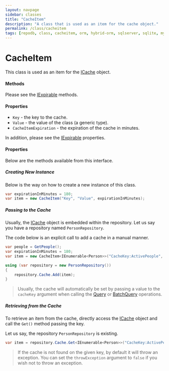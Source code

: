 ```yaml
---
layout: navpage
sidebar: classes
title: "CacheItem"
description: "A class that is used as an item for the cache object."
permalink: /class/cacheitem
tags: [repodb, class, cacheitem, orm, hybrid-orm, sqlserver, sqlite, mysql, postgresql]
---
```


# CacheItem

This class is used as an item for the [ICache](/interface/icache) object.

#### Methods

Please see the [IExpirable](/interface/iexpirable) methods.

#### Properties

- `Key` - the key to the cache.
- `Value` - the value of the class (a generic type).
- `CacheItemExpiration` - the expiration of the cache in minutes.

In addition, please see the [IExpirable](/interface/iexpirable) properties.

#### Properties

Below are the methods available from this interface.


##### Creating New Instance

Below is the way on how to create a new instance of this class.

```csharp
var expirationInMinutes = 180;
var item = new CacheItem("Key", "Value", expirationInMinutes);
```

##### Passing to the Cache

Usually, the [ICache](/interface/icache) object is embedded within the repository. Let us say you have a repository named `PersonRepository`.

The code below is an explicit call to add a cache in a manual manner.

```csharp
var people = GetPeople();
var expirationInMinutes = 180;
var item = new CacheItem<IEnumerable<Person>>("CacheKey:ActivePeople", people, expirationInMinutes);

using (var repository = new PersonRepository())
{
    repository.Cache.Add(item);
}
```

> Usually, the cache will automatically be set by passing a value to the `cacheKey` argument when calling the [Query](/operation/query) or [BatchQuery](/operation/batchquery) operations.

##### Retrieving from the Cache

To retrieve an item from the cache, directly access the [ICache](/interface/icache) object and call the `Get()` method passing the key.

Let us say, the repository `PersonRepository` is existing.

```csharp
var item = repository.Cache.Get<IEnumerable<Person>>("CacheKey:ActivePeople");
```

> If the cache is not found on the given key, by default it will throw an exception. You can set the `throwException` argument to `false` if you wish not to throw an exception.

